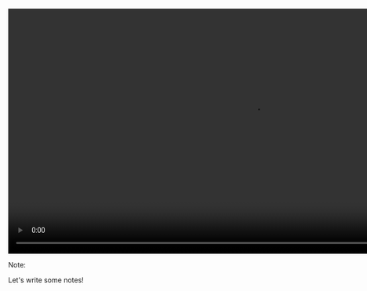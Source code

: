 
<video controls data-autoplay loop muted playsinline style="height: 500px;" src="/inception-deeper.webm"></video>

Note:

Let's write some notes!